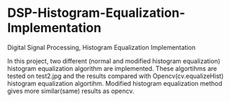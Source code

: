 # DSP-Histogram-Equalization-Implementation
Digital Signal Processing, Histogram Equalization Implementation 

In this project, two different (normal and modified histogram equalization) histogram equalization algorithm are implemented. 
These algortihms are tested on test2.jpg and the results compared with Opencv(cv.equalizeHist) histogram equalization algortihm. 
Modified histogram equalization method gives more similar(same) results as opencv. 

